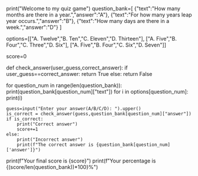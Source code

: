 print("Welcome to my quiz game")
question_bank=[
    {"text":"How many months are there in a year.","answer":"A"},
    {"text":"For how many years leap year occurs.","answer":"B"},
    {"text":"How many days are there in a week.","answer":"D"}
]

options=[["A. Twelve","B. Ten","C. Eleven","D. Thirteen"],
         ["A. Five","B. Four","C. Three","D. Six"],
         ["A. Five","B. Four","C. Six","D. Seven"]]

score=0

def check_answer(user_guess,correct_answer):
    if user_guess==correct_answer:
        return True
    else:
        return False
    

for question_num in range(len(question_bank)):
    print(question_bank[question_num]["text"])
    for i in options[question_num]:
        print(i)
    
    guess=input("Enter your answer(A/B/C/D): ").upper()
    is_correct = check_answer(guess,question_bank[question_num]["answer"])
    if is_correct:
        print("Correct answer")
        score+=1
    else:
        print("Incorrect answer")
        print(f"The correct answer is {question_bank[question_num]['answer']}")
    
print(f"Your final score is {score}")
print(f"Your percentage is {(score/len(question_bank))*100}%")
